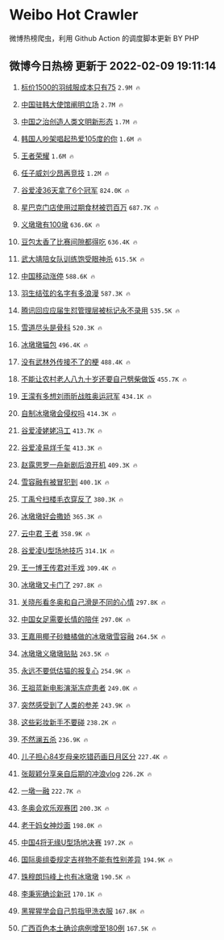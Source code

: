 # Weibo Hot Crawler 



微博热榜爬虫，利用 Github Action 的调度脚本更新 BY PHP 


## 微博今日热榜 更新于 2022-02-09 19:11:14 
1. [标价1500的羽绒服成本只有75](https://s.weibo.com/weibo?q=%23%E6%A0%87%E4%BB%B71500%E7%9A%84%E7%BE%BD%E7%BB%92%E6%9C%8D%E6%88%90%E6%9C%AC%E5%8F%AA%E6%9C%8975%23&Refer=top) `2.9M 🔥` 

1. [中国驻韩大使馆阐明立场](https://s.weibo.com/weibo?q=%23%E4%B8%AD%E5%9B%BD%E9%A9%BB%E9%9F%A9%E5%A4%A7%E4%BD%BF%E9%A6%86%E9%98%90%E6%98%8E%E7%AB%8B%E5%9C%BA%23&Refer=top) `2.7M 🔥` 

1. [中国之治创造人类文明新形态](https://s.weibo.com/weibo?q=%23%E4%B8%AD%E5%9B%BD%E4%B9%8B%E6%B2%BB%E5%88%9B%E9%80%A0%E4%BA%BA%E7%B1%BB%E6%96%87%E6%98%8E%E6%96%B0%E5%BD%A2%E6%80%81%23&Refer=top) `1.7M 🔥` 

1. [韩国人吵架唱起热爱105度的你](https://s.weibo.com/weibo?q=%23%E9%9F%A9%E5%9B%BD%E4%BA%BA%E5%90%B5%E6%9E%B6%E5%94%B1%E8%B5%B7%E7%83%AD%E7%88%B1105%E5%BA%A6%E7%9A%84%E4%BD%A0%23&Refer=top) `1.6M 🔥` 

1. [王者荣耀](https://s.weibo.com/weibo?q=%23%E7%8E%8B%E8%80%85%E8%8D%A3%E8%80%80%23&Refer=top) `1.6M 🔥` 

1. [任子威刘少昂再竞技](https://s.weibo.com/weibo?q=%23%E4%BB%BB%E5%AD%90%E5%A8%81%E5%88%98%E5%B0%91%E6%98%82%E5%86%8D%E7%AB%9E%E6%8A%80%23&Refer=top) `1.2M 🔥` 

1. [谷爱凌36天拿了6个冠军](https://s.weibo.com/weibo?q=%23%E8%B0%B7%E7%88%B1%E5%87%8C36%E5%A4%A9%E6%8B%BF%E4%BA%866%E4%B8%AA%E5%86%A0%E5%86%9B%23&Refer=top) `824.0K 🔥` 

1. [星巴克门店使用过期食材被罚百万](https://s.weibo.com/weibo?q=%23%E6%98%9F%E5%B7%B4%E5%85%8B%E9%97%A8%E5%BA%97%E4%BD%BF%E7%94%A8%E8%BF%87%E6%9C%9F%E9%A3%9F%E6%9D%90%E8%A2%AB%E7%BD%9A%E7%99%BE%E4%B8%87%23&Refer=top) `687.7K 🔥` 

1. [义墩墩有100墩](https://s.weibo.com/weibo?q=%23%E4%B9%89%E5%A2%A9%E5%A2%A9%E6%9C%89100%E5%A2%A9%23&Refer=top) `636.6K 🔥` 

1. [豆包太香了比赛间隙都得吃](https://s.weibo.com/weibo?q=%23%E8%B1%86%E5%8C%85%E5%A4%AA%E9%A6%99%E4%BA%86%E6%AF%94%E8%B5%9B%E9%97%B4%E9%9A%99%E9%83%BD%E5%BE%97%E5%90%83%23&Refer=top) `636.4K 🔥` 

1. [武大靖陪女队训练饱受眼神杀](https://s.weibo.com/weibo?q=%23%E6%AD%A6%E5%A4%A7%E9%9D%96%E9%99%AA%E5%A5%B3%E9%98%9F%E8%AE%AD%E7%BB%83%E9%A5%B1%E5%8F%97%E7%9C%BC%E7%A5%9E%E6%9D%80%23&Refer=top) `615.5K 🔥` 

1. [中国移动涨停](https://s.weibo.com/weibo?q=%23%E4%B8%AD%E5%9B%BD%E7%A7%BB%E5%8A%A8%E6%B6%A8%E5%81%9C%23&Refer=top) `588.6K 🔥` 

1. [羽生结弦的名字有多浪漫](https://s.weibo.com/weibo?q=%23%E7%BE%BD%E7%94%9F%E7%BB%93%E5%BC%A6%E7%9A%84%E5%90%8D%E5%AD%97%E6%9C%89%E5%A4%9A%E6%B5%AA%E6%BC%AB%23&Refer=top) `587.3K 🔥` 

1. [腾讯回应应届生怼管理层被标记永不录用](https://s.weibo.com/weibo?q=%23%E8%85%BE%E8%AE%AF%E5%9B%9E%E5%BA%94%E5%BA%94%E5%B1%8A%E7%94%9F%E6%80%BC%E7%AE%A1%E7%90%86%E5%B1%82%E8%A2%AB%E6%A0%87%E8%AE%B0%E6%B0%B8%E4%B8%8D%E5%BD%95%E7%94%A8%23&Refer=top) `535.5K 🔥` 

1. [雪道尽头是骨科](https://s.weibo.com/weibo?q=%E9%9B%AA%E9%81%93%E5%B0%BD%E5%A4%B4%E6%98%AF%E9%AA%A8%E7%A7%91&Refer=top) `520.3K 🔥` 

1. [冰墩墩猫包](https://s.weibo.com/weibo?q=%23%E5%86%B0%E5%A2%A9%E5%A2%A9%E7%8C%AB%E5%8C%85%23&Refer=top) `496.4K 🔥` 

1. [没有武林外传接不了的梗](https://s.weibo.com/weibo?q=%23%E6%B2%A1%E6%9C%89%E6%AD%A6%E6%9E%97%E5%A4%96%E4%BC%A0%E6%8E%A5%E4%B8%8D%E4%BA%86%E7%9A%84%E6%A2%97%23&Refer=top) `488.4K 🔥` 

1. [不能让农村老人八九十岁还要自己劈柴做饭](https://s.weibo.com/weibo?q=%23%E4%B8%8D%E8%83%BD%E8%AE%A9%E5%86%9C%E6%9D%91%E8%80%81%E4%BA%BA%E5%85%AB%E4%B9%9D%E5%8D%81%E5%B2%81%E8%BF%98%E8%A6%81%E8%87%AA%E5%B7%B1%E5%8A%88%E6%9F%B4%E5%81%9A%E9%A5%AD%23&Refer=top) `455.7K 🔥` 

1. [王濛有多想刘雨昕战胜奥运冠军](https://s.weibo.com/weibo?q=%23%E7%8E%8B%E6%BF%9B%E6%9C%89%E5%A4%9A%E6%83%B3%E5%88%98%E9%9B%A8%E6%98%95%E6%88%98%E8%83%9C%E5%A5%A5%E8%BF%90%E5%86%A0%E5%86%9B%23&Refer=top) `434.1K 🔥` 

1. [自制冰墩墩会侵权吗](https://s.weibo.com/weibo?q=%23%E8%87%AA%E5%88%B6%E5%86%B0%E5%A2%A9%E5%A2%A9%E4%BC%9A%E4%BE%B5%E6%9D%83%E5%90%97%23&Refer=top) `414.3K 🔥` 

1. [谷爱凌姥姥冯工](https://s.weibo.com/weibo?q=%23%E8%B0%B7%E7%88%B1%E5%87%8C%E5%A7%A5%E5%A7%A5%E5%86%AF%E5%B7%A5%23&Refer=top) `413.7K 🔥` 

1. [谷爱凌易烊千玺](https://s.weibo.com/weibo?q=%E8%B0%B7%E7%88%B1%E5%87%8C%E6%98%93%E7%83%8A%E5%8D%83%E7%8E%BA&Refer=top) `413.3K 🔥` 

1. [赵露思罗一舟新剧后浪开机](https://s.weibo.com/weibo?q=%23%E8%B5%B5%E9%9C%B2%E6%80%9D%E7%BD%97%E4%B8%80%E8%88%9F%E6%96%B0%E5%89%A7%E5%90%8E%E6%B5%AA%E5%BC%80%E6%9C%BA%23&Refer=top) `409.3K 🔥` 

1. [雪容融有被冒犯到](https://s.weibo.com/weibo?q=%23%E9%9B%AA%E5%AE%B9%E8%9E%8D%E6%9C%89%E8%A2%AB%E5%86%92%E7%8A%AF%E5%88%B0%23&Refer=top) `400.1K 🔥` 

1. [丁禹兮扫楼毛衣穿反了](https://s.weibo.com/weibo?q=%23%E4%B8%81%E7%A6%B9%E5%85%AE%E6%89%AB%E6%A5%BC%E6%AF%9B%E8%A1%A3%E7%A9%BF%E5%8F%8D%E4%BA%86%23&Refer=top) `380.3K 🔥` 

1. [冰墩墩好会撒娇](https://s.weibo.com/weibo?q=%23%E5%86%B0%E5%A2%A9%E5%A2%A9%E5%A5%BD%E4%BC%9A%E6%92%92%E5%A8%87%23&Refer=top) `365.3K 🔥` 

1. [云中君 王者](https://s.weibo.com/weibo?q=%E4%BA%91%E4%B8%AD%E5%90%9B%20%E7%8E%8B%E8%80%85&Refer=top) `358.9K 🔥` 

1. [谷爱凌U型场地技巧](https://s.weibo.com/weibo?q=%23%E8%B0%B7%E7%88%B1%E5%87%8CU%E5%9E%8B%E5%9C%BA%E5%9C%B0%E6%8A%80%E5%B7%A7%23&Refer=top) `314.1K 🔥` 

1. [王一博王传君对手戏](https://s.weibo.com/weibo?q=%23%E7%8E%8B%E4%B8%80%E5%8D%9A%E7%8E%8B%E4%BC%A0%E5%90%9B%E5%AF%B9%E6%89%8B%E6%88%8F%23&Refer=top) `309.4K 🔥` 

1. [冰墩墩又卡门了](https://s.weibo.com/weibo?q=%23%E5%86%B0%E5%A2%A9%E5%A2%A9%E5%8F%88%E5%8D%A1%E9%97%A8%E4%BA%86%23&Refer=top) `297.8K 🔥` 

1. [关晓彤看冬奥和自己滑是不同的心情](https://s.weibo.com/weibo?q=%23%E5%85%B3%E6%99%93%E5%BD%A4%E7%9C%8B%E5%86%AC%E5%A5%A5%E5%92%8C%E8%87%AA%E5%B7%B1%E6%BB%91%E6%98%AF%E4%B8%8D%E5%90%8C%E7%9A%84%E5%BF%83%E6%83%85%23&Refer=top) `297.8K 🔥` 

1. [中国女足需要长情的陪伴](https://s.weibo.com/weibo?q=%23%E4%B8%AD%E5%9B%BD%E5%A5%B3%E8%B6%B3%E9%9C%80%E8%A6%81%E9%95%BF%E6%83%85%E7%9A%84%E9%99%AA%E4%BC%B4%23&Refer=top) `297.0K 🔥` 

1. [王嘉用椰子砂糖橘做的冰墩墩雪容融](https://s.weibo.com/weibo?q=%23%E7%8E%8B%E5%98%89%E7%94%A8%E6%A4%B0%E5%AD%90%E7%A0%82%E7%B3%96%E6%A9%98%E5%81%9A%E7%9A%84%E5%86%B0%E5%A2%A9%E5%A2%A9%E9%9B%AA%E5%AE%B9%E8%9E%8D%23&Refer=top) `264.5K 🔥` 

1. [冰墩墩义墩墩贴贴](https://s.weibo.com/weibo?q=%23%E5%86%B0%E5%A2%A9%E5%A2%A9%E4%B9%89%E5%A2%A9%E5%A2%A9%E8%B4%B4%E8%B4%B4%23&Refer=top) `263.5K 🔥` 

1. [永远不要低估猫的报复心](https://s.weibo.com/weibo?q=%23%E6%B0%B8%E8%BF%9C%E4%B8%8D%E8%A6%81%E4%BD%8E%E4%BC%B0%E7%8C%AB%E7%9A%84%E6%8A%A5%E5%A4%8D%E5%BF%83%23&Refer=top) `254.9K 🔥` 

1. [王祖蓝新电影演渐冻症患者](https://s.weibo.com/weibo?q=%23%E7%8E%8B%E7%A5%96%E8%93%9D%E6%96%B0%E7%94%B5%E5%BD%B1%E6%BC%94%E6%B8%90%E5%86%BB%E7%97%87%E6%82%A3%E8%80%85%23&Refer=top) `249.0K 🔥` 

1. [突然感受到了人类的参差](https://s.weibo.com/weibo?q=%23%E7%AA%81%E7%84%B6%E6%84%9F%E5%8F%97%E5%88%B0%E4%BA%86%E4%BA%BA%E7%B1%BB%E7%9A%84%E5%8F%82%E5%B7%AE%23&Refer=top) `243.9K 🔥` 

1. [这些彩妆新手不要碰](https://s.weibo.com/weibo?q=%E8%BF%99%E4%BA%9B%E5%BD%A9%E5%A6%86%E6%96%B0%E6%89%8B%E4%B8%8D%E8%A6%81%E7%A2%B0&Refer=top) `238.2K 🔥` 

1. [不然澜五杀](https://s.weibo.com/weibo?q=%23%E4%B8%8D%E7%84%B6%E6%BE%9C%E4%BA%94%E6%9D%80%23&Refer=top) `236.9K 🔥` 

1. [儿子担心84岁母亲吃错药画日月区分](https://s.weibo.com/weibo?q=%23%E5%84%BF%E5%AD%90%E6%8B%85%E5%BF%8384%E5%B2%81%E6%AF%8D%E4%BA%B2%E5%90%83%E9%94%99%E8%8D%AF%E7%94%BB%E6%97%A5%E6%9C%88%E5%8C%BA%E5%88%86%23&Refer=top) `227.4K 🔥` 

1. [张靓颖分享亲自后期的冲浪vlog](https://s.weibo.com/weibo?q=%23%E5%BC%A0%E9%9D%93%E9%A2%96%E5%88%86%E4%BA%AB%E4%BA%B2%E8%87%AA%E5%90%8E%E6%9C%9F%E7%9A%84%E5%86%B2%E6%B5%AAvlog%23&Refer=top) `226.2K 🔥` 

1. [一墩一融](https://s.weibo.com/weibo?q=%23%E4%B8%80%E5%A2%A9%E4%B8%80%E8%9E%8D%23&Refer=top) `222.7K 🔥` 

1. [冬奥会欢乐观赛团](https://s.weibo.com/weibo?q=%E5%86%AC%E5%A5%A5%E4%BC%9A%E6%AC%A2%E4%B9%90%E8%A7%82%E8%B5%9B%E5%9B%A2&Refer=top) `200.3K 🔥` 

1. [老干妈女神炒面](https://s.weibo.com/weibo?q=%23%E8%80%81%E5%B9%B2%E5%A6%88%E5%A5%B3%E7%A5%9E%E7%82%92%E9%9D%A2%23&Refer=top) `198.0K 🔥` 

1. [中国4将无缘U型场地决赛](https://s.weibo.com/weibo?q=%23%E4%B8%AD%E5%9B%BD4%E5%B0%86%E6%97%A0%E7%BC%98U%E5%9E%8B%E5%9C%BA%E5%9C%B0%E5%86%B3%E8%B5%9B%23&Refer=top) `197.2K 🔥` 

1. [国际奥组委规定吉祥物不能有性别差异](https://s.weibo.com/weibo?q=%23%E5%9B%BD%E9%99%85%E5%A5%A5%E7%BB%84%E5%A7%94%E8%A7%84%E5%AE%9A%E5%90%89%E7%A5%A5%E7%89%A9%E4%B8%8D%E8%83%BD%E6%9C%89%E6%80%A7%E5%88%AB%E5%B7%AE%E5%BC%82%23&Refer=top) `194.9K 🔥` 

1. [珠穆朗玛峰上也有冰墩墩](https://s.weibo.com/weibo?q=%23%E7%8F%A0%E7%A9%86%E6%9C%97%E7%8E%9B%E5%B3%B0%E4%B8%8A%E4%B9%9F%E6%9C%89%E5%86%B0%E5%A2%A9%E5%A2%A9%23&Refer=top) `190.5K 🔥` 

1. [李秉宪确诊新冠](https://s.weibo.com/weibo?q=%23%E6%9D%8E%E7%A7%89%E5%AE%AA%E7%A1%AE%E8%AF%8A%E6%96%B0%E5%86%A0%23&Refer=top) `170.1K 🔥` 

1. [黑猩猩学会自己剪指甲洗衣服](https://s.weibo.com/weibo?q=%23%E9%BB%91%E7%8C%A9%E7%8C%A9%E5%AD%A6%E4%BC%9A%E8%87%AA%E5%B7%B1%E5%89%AA%E6%8C%87%E7%94%B2%E6%B4%97%E8%A1%A3%E6%9C%8D%23&Refer=top) `167.8K 🔥` 

1. [广西百色本土确诊病例增至180例](https://s.weibo.com/weibo?q=%23%E5%B9%BF%E8%A5%BF%E7%99%BE%E8%89%B2%E6%9C%AC%E5%9C%9F%E7%A1%AE%E8%AF%8A%E7%97%85%E4%BE%8B%E5%A2%9E%E8%87%B3180%E4%BE%8B%23&Refer=top) `167.5K 🔥` 

